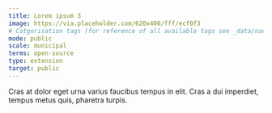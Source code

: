 ```yaml
---
title: Lorem ipsum 3
image: https://via.placeholder.com/620x400/fff/ecf0f3
# Catgorisation tags (for reference of all available tags see _data/navigation_tools.yml file):
mode: public
scale: municipal
terms: open-source
type: extension
target: public
---
```


Cras at dolor eget urna varius faucibus tempus in elit. Cras a dui imperdiet, tempus metus quis, pharetra turpis.